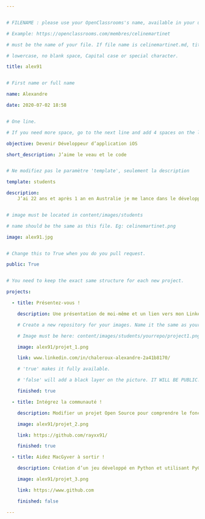```yaml
---


# FILENAME : please use your OpenClassrooms's name, available in your url.

# Example: https://openclassrooms.com/membres/celinemartinet

# must be the name of your file. If file name is celinemartinet.md, title is celinemartinet.

# lowercase, no blank space, Capital case or special character.

title: alex91


# First name or full name

name: Alexandre

date: 2020-07-02 18:58


# One line.

# If you need more space, go to the next line and add 4 spaces on the left, as in 'description'.

objective: Devenir Développeur d’application iOS

short_description: J’aime le veau et le code


# Ne modifiez pas le paramètre 'template', seulement la description

template: students

description:
    J’ai 22 ans et après 1 an en Australie je me lance dans le développement.


# image must be located in content/images/students

# name should be the same as this file. Eg: celinemartinet.png

image: alex91.jpg


# Change this to True when you do you pull request.

public: True


# You need to keep the exact same structure for each new project.

projects:

  - title: Présentez-vous !

    description: Une présentation de moi-même et un lien vers mon LinkedIn.

    # Create a new repository for your images. Name it the same as your nickname and profile picture.

    # Image must be here: content/images/students/yourrepo/project1.png

    image: alex91/projet_1.png

    link: www.linkedin.com/in/chaleroux-alexandre-2a41b8170/

    # 'true' makes it fully available.

    # 'false' will add a black layer on the picture. IT WILL BE PUBLIC!

    finished: true

  - title: Intégrez la communauté !

    description: Modifier un projet Open Source pour comprendre le fonctionnement de Git, de Github et des pull requests. 

    image: alex91/projet_2.png

    link: https://github.com/rayxx91/

    finished: true

  - title: Aidez MacGyver à sortir !

    description: Création d’un jeu développé en Python et utilisant PyGame.

    image: alex91/projet_3.png

    link: https://www.github.com

    finished: false

---
```


